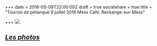+++
date = 2016-05-09T22:00:00Z
draft = true
socialshare = true
title = "Tournoi de pétanque 9 juillet 2016 Mess Café, Reckange-sur-Mess"

+++
![](/img/51-aperta_tournoi-petanque_2016.png)

## [**_Les photos_**](https://www.flickr.com/photos/psteichen/28329916820)